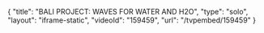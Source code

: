 {
    "title": "BALI PROJECT: WAVES FOR WATER AND H2O",
    "type": "solo",
    "layout": "iframe-static",
    "videoId": "159459",
    "url": "\/tvpembed\/159459"
}